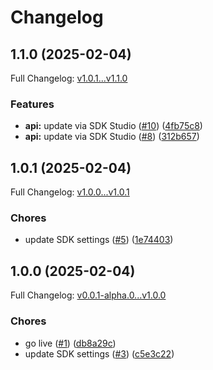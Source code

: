 # Changelog

## 1.1.0 (2025-02-04)

Full Changelog: [v1.0.1...v1.1.0](https://github.com/BrainbaseHQ/brainbase-python-sdk/compare/v1.0.1...v1.1.0)

### Features

* **api:** update via SDK Studio ([#10](https://github.com/BrainbaseHQ/brainbase-python-sdk/issues/10)) ([4fb75c8](https://github.com/BrainbaseHQ/brainbase-python-sdk/commit/4fb75c8c78c172cb0a80be304334803956968247))
* **api:** update via SDK Studio ([#8](https://github.com/BrainbaseHQ/brainbase-python-sdk/issues/8)) ([312b657](https://github.com/BrainbaseHQ/brainbase-python-sdk/commit/312b657cf73569a314b3c64ed83521ca2bb576a5))

## 1.0.1 (2025-02-04)

Full Changelog: [v1.0.0...v1.0.1](https://github.com/BrainbaseHQ/brainbase-python-sdk/compare/v1.0.0...v1.0.1)

### Chores

* update SDK settings ([#5](https://github.com/BrainbaseHQ/brainbase-python-sdk/issues/5)) ([1e74403](https://github.com/BrainbaseHQ/brainbase-python-sdk/commit/1e744032bc5800bb1b4f97a703cfdd1a7a7dd922))

## 1.0.0 (2025-02-04)

Full Changelog: [v0.0.1-alpha.0...v1.0.0](https://github.com/BrainbaseHQ/brainbase-python-sdk/compare/v0.0.1-alpha.0...v1.0.0)

### Chores

* go live ([#1](https://github.com/BrainbaseHQ/brainbase-python-sdk/issues/1)) ([db8a29c](https://github.com/BrainbaseHQ/brainbase-python-sdk/commit/db8a29c23e871872bcfc26b15bc7e4b27b0b08b3))
* update SDK settings ([#3](https://github.com/BrainbaseHQ/brainbase-python-sdk/issues/3)) ([c5e3c22](https://github.com/BrainbaseHQ/brainbase-python-sdk/commit/c5e3c223ba6a7df56e290877e55c31e81c1d4b52))
